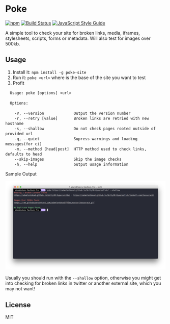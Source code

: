 # Poke
[![npm](https://img.shields.io/npm/v/poke-site.svg)](https://www.npmjs.com/package/poke-site)
[![Build Status](https://travis-ci.org/adamisntdead/poke.svg?branch=master)](https://travis-ci.org/adamisntdead/poke)
[![JavaScript Style Guide](https://img.shields.io/badge/code_style-standard-brightgreen.svg)](https://standardjs.com)

A simple tool to check your site for broken links, media, iframes, stylesheets, scripts, forms or metadata.
Will also test for images over 500kb.

## Usage

1. Install it: `npm install -g poke-site`
2. Run it: `poke <url>` where <url> is the base of the site you want to test
3. Profit

```
  Usage: poke [options] <url>

  Options:

    -V, --version             Output the version number
    -r, --retry [value]       Broken links are retried with new hostname
    -s, --shallow             Do not check pages rooted outside of provided url
    -q, --quiet               Supress warnings and loading messages(for ci)
    -m, --method [head|post]  HTTP method used to check links, defaults to head
    --skip-images             Skip the image checks
    -h, --help                output usage information
```

Sample Output

![Sample Output](https://raw.githubusercontent.com/adamisntdead/poke/master/test/public/screenshot.png)

Usually you should run with the `--shallow` option, otherwise you might get into checking for broken links in twitter or another external site, which you may not want!

## License

MIT
